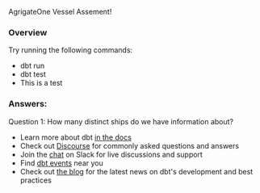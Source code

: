 AgrigateOne Vessel Assement!

### Overview

Try running the following commands:
- dbt run
- dbt test
- This is a test


### Answers:

Question 1: How many distinct ships do we have information about?

- Learn more about dbt [in the docs](https://docs.getdbt.com/docs/introduction)
- Check out [Discourse](https://discourse.getdbt.com/) for commonly asked questions and answers
- Join the [chat](https://community.getdbt.com/) on Slack for live discussions and support
- Find [dbt events](https://events.getdbt.com) near you
- Check out [the blog](https://blog.getdbt.com/) for the latest news on dbt's development and best practices
